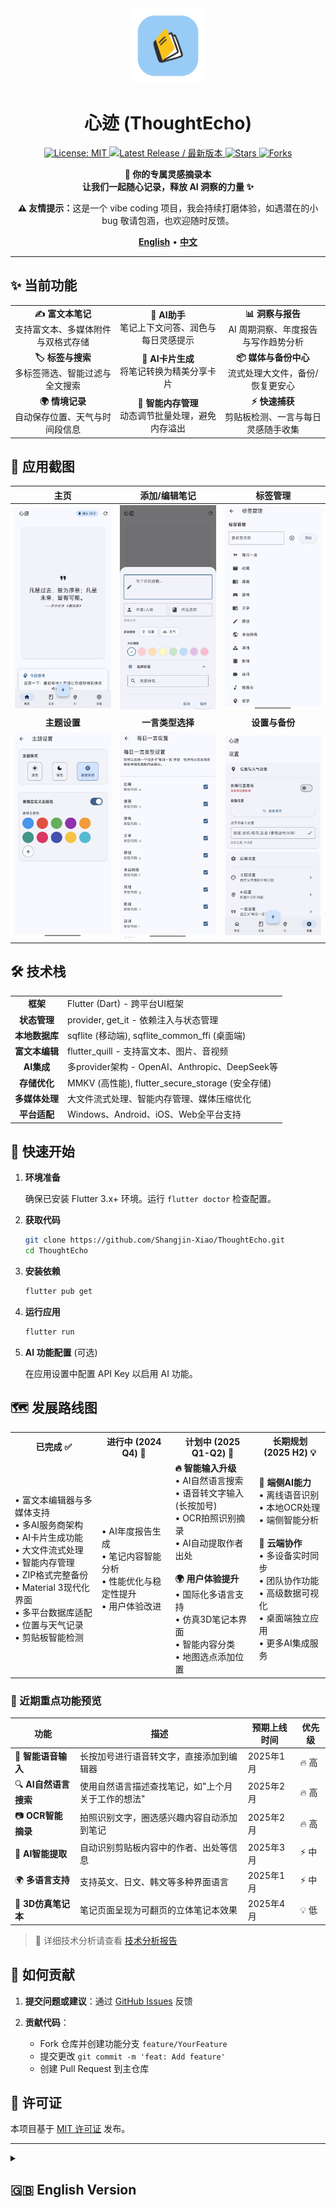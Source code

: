 <div align="center">
  <img src="res/icon.png" alt="心迹 Logo / ThoughtEcho Logo" width="120">
  
  # 心迹 (ThoughtEcho)
  
  <p>
    <a href="https://github.com/Shangjin-Xiao/ThoughtEcho/blob/main/LICENSE">
      <img src="https://img.shields.io/github/license/Shangjin-Xiao/ThoughtEcho?style=flat-square" alt="License: MIT">
    </a>
    <a href="https://github.com/Shangjin-Xiao/ThoughtEcho/releases/latest">
      <img src="https://img.shields.io/github/v/release/Shangjin-Xiao/ThoughtEcho?include_prereleases&style=flat-square&color=green&label=最新版本" alt="Latest Release / 最新版本">
    </a>
    <!-- TODO: If CI is set up later, uncomment and potentially update the workflow filename -->
    <!-- <img src="https://img.shields.io/github/workflow/status/Shangjin-Xiao/ThoughtEcho/CI?style=flat-square" alt="Build Status / 构建状态"> -->
    <a href="https://github.com/Shangjin-Xiao/ThoughtEcho/stargazers">
      <img src="https://img.shields.io/github/stars/Shangjin-Xiao/ThoughtEcho?style=flat-square&color=yellow" alt="Stars">
    </a>
    <a href="https://github.com/Shangjin-Xiao/ThoughtEcho/network/members">
      <img src="https://img.shields.io/github/forks/Shangjin-Xiao/ThoughtEcho?style=flat-square&color=blue" alt="Forks">
    </a>
  </p>

  <p>
    <b>📝 你的专属灵感摘录本<br>
    让我们一起随心记录，释放 AI 洞察的力量 ✨</b>
  </p>

  <p>
    <b>⚠️ 友情提示：</b>这是一个 vibe coding 项目，我会持续打磨体验，如遇潜在的小 bug 敬请包涵，也欢迎随时反馈。
  </p>
  
  <p>
    <a href="#-english-version"><b>English</b></a> • 
    <a href="#-中文版本"><b>中文</b></a>
  </p>
  
</div>

---

<div id="-中文版本">

## ✨ 当前功能

<div align="center">
  <table>
    <tr>
      <td align="center" width="33%"><b>✍️ 富文本笔记</b><br>支持富文本、多媒体附件与双格式存储</td>
      <td align="center" width="33%"><b>🤖 AI助手</b><br>笔记上下文问答、润色与每日灵感提示</td>
      <td align="center" width="33%"><b>📊 洞察与报告</b><br>AI 周期洞察、年度报告与写作趋势分析</td>
    </tr>
    <tr>
      <td align="center"><b>🏷️ 标签与搜索</b><br>多标签筛选、智能过滤与全文搜索</td>
      <td align="center"><b>🎯 AI卡片生成</b><br>将笔记转换为精美分享卡片</td>
      <td align="center"><b>📦 媒体与备份中心</b><br>流式处理大文件，备份/恢复更安心</td>
    </tr>
    <tr>
      <td align="center"><b>🌍 情境记录</b><br>自动保存位置、天气与时间段信息</td>
      <td align="center"><b>🧠 智能内存管理</b><br>动态调节批量处理，避免内存溢出</td>
      <td align="center"><b>⚡ 快速捕获</b><br>剪贴板检测、一言与每日灵感随手收集</td>
    </tr>
  </table>
</div>

## 📸 应用截图

| 主页 | 添加/编辑笔记 | 标签管理 |
|:---:|:---:|:---:|
| ![主页](res/homepage.jpg) | ![添加/编辑笔记](res/add.jpg) | ![标签管理](res/tags.jpg) |
| **主题设置** | **一言类型选择** | **设置与备份** |
| ![主题设置](res/theme_setting.jpg) | ![一言类型选择](res/choose_yiyan.jpg) | ![设置与备份](res/settingpage.jpg) |


## 🛠️ 技术栈

<div align="center">
  <table>
    <tr>
      <td align="center"><b>框架</b></td>
      <td>Flutter (Dart) - 跨平台UI框架</td>
    </tr>
    <tr>
      <td align="center"><b>状态管理</b></td>
      <td>provider, get_it - 依赖注入与状态管理</td>
    </tr>
    <tr>
      <td align="center"><b>本地数据库</b></td>
      <td>sqflite (移动端), sqflite_common_ffi (桌面端)</td>
    </tr>
    <tr>
      <td align="center"><b>富文本编辑</b></td>
      <td>flutter_quill - 支持富文本、图片、音视频</td>
    </tr>
    <tr>
      <td align="center"><b>AI集成</b></td>
      <td>多provider架构 - OpenAI、Anthropic、DeepSeek等</td>
    </tr>
    <tr>
      <td align="center"><b>存储优化</b></td>
      <td>MMKV (高性能), flutter_secure_storage (安全存储)</td>
    </tr>
    <tr>
      <td align="center"><b>多媒体处理</b></td>
      <td>大文件流式处理、智能内存管理、媒体压缩优化</td>
    </tr>
    <tr>
      <td align="center"><b>平台适配</b></td>
      <td>Windows、Android、iOS、Web全平台支持</td>
    </tr>
  </table>
</div>

## 🚀 快速开始

1. **环境准备** 
   
   确保已安装 Flutter 3.x+ 环境。运行 `flutter doctor` 检查配置。

2. **获取代码**
   ```bash
   git clone https://github.com/Shangjin-Xiao/ThoughtEcho.git
   cd ThoughtEcho
   ```

3. **安装依赖**
   ```bash
   flutter pub get
   ```

4. **运行应用**
   ```bash
   flutter run
   ```

5. **AI 功能配置** (可选)
   
   在应用设置中配置 API Key 以启用 AI 功能。

## 🗺️ 发展路线图

<div align="center">
  <table>
    <tr>
      <th>已完成 ✅</th>
      <th>进行中 (2024 Q4) 🚧</th>
      <th>计划中 (2025 Q1-Q2) 📅</th>
      <th>长期规划 (2025 H2) 💡</th>
    </tr>
    <tr>
      <td>
        • 富文本编辑器与多媒体支持<br>
        • 多AI服务商架构<br>
        • AI卡片生成功能<br>
        • 大文件流式处理<br>
        • 智能内存管理<br>
        • ZIP格式完整备份<br>
        • Material 3现代化界面<br>
        • 多平台数据库适配<br>
        • 位置与天气记录<br>
        • 剪贴板智能检测
      </td>
      <td>
        • AI年度报告生成<br>
        • 笔记内容智能分析<br>
        • 性能优化与稳定性提升<br>
        • 用户体验改进
      </td>
      <td>
        <b>🔥 智能输入升级</b><br>
        • AI自然语言搜索<br>
        • 语音转文字输入 (长按加号)<br>
        • OCR拍照识别摘录<br>
        • AI自动提取作者出处<br><br>
        <b>🌍 用户体验提升</b><br>
        • 国际化多语言支持<br>
        • 仿真3D笔记本界面<br>
        • 智能内容分类<br>
        • 地图选点添加位置
      </td>
      <td>
        <b>🤖 端侧AI能力</b><br>
        • 离线语音识别<br>
        • 本地OCR处理<br>
        • 端侧智能分析<br><br>
        <b>📡 云端协作</b><br>
        • 多设备实时同步<br>
        • 团队协作功能<br>
        • 高级数据可视化<br>
        • 桌面端独立应用<br>
        • 更多AI集成服务
      </td>
    </tr>
  </table>
</div>

### 🎯 近期重点功能预览

| 功能 | 描述 | 预期上线时间 | 优先级 |
|------|------|-------------|---------|
| 🎤 **智能语音输入** | 长按加号进行语音转文字，直接添加到编辑器 | 2025年1月 | 🔥 高 |
| 🔍 **AI自然语言搜索** | 使用自然语言描述查找笔记，如"上个月关于工作的想法" | 2025年2月 | 🔥 高 |
| 📷 **OCR智能摘录** | 拍照识别文字，圈选感兴趣内容自动添加到笔记 | 2025年2月 | 🔥 高 |
| 🤖 **AI智能提取** | 自动识别剪贴板内容中的作者、出处等信息 | 2025年3月 | ⚡ 中 |
| 🌍 **多语言支持** | 支持英文、日文、韩文等多种界面语言 | 2025年1月 | ⚡ 中 |
| 📖 **3D仿真笔记本** | 笔记页面呈现为可翻页的立体笔记本效果 | 2025年4月 | 💡 低 |

> 📝 详细技术分析请查看 [技术分析报告](docs/TECHNOLOGY_ANALYSIS.md)

## 🤝 如何贡献

1. **提交问题或建议**：通过 [GitHub Issues](https://github.com/Shangjin-Xiao/ThoughtEcho/issues) 反馈

2. **贡献代码**：
   - Fork 仓库并创建功能分支 `feature/YourFeature`
   - 提交更改 `git commit -m 'feat: Add feature'`
   - 创建 Pull Request 到主仓库

## 📄 许可证

本项目基于 [MIT 许可证](LICENSE) 发布。
</div>

---

<details id="-english-version">
<summary><h2>🇬🇧 English Version</h2></summary>

<div align="center">
  <p>
    <b>📝 Your Personal Inspiration Notebook with AI Power<br>
    Capture ideas effortlessly, unlock insights with AI ✨</b>
  </p>
  <p>
    <b>⚠️ Heads-up:</b> this is a vibe coding project—we're polishing it in the open, so thanks for your patience with any rough edges.
  </p>
</div>

## ✨ Current Features

<div align="center">
  <table>
    <tr>
      <td align="center" width="33%"><b>✍️ Rich Text Notes</b><br>Rich text, media attachments, dual-format storage</td>
      <td align="center" width="33%"><b>🤖 AI Assistant</b><br>Context-aware Q&A, polishing, daily inspiration prompts</td>
      <td align="center" width="33%"><b>📊 Insights & Reports</b><br>AI periodic insights, annual reports, writing trend analysis</td>
    </tr>
    <tr>
      <td align="center"><b>🏷️ Tags & Search</b><br>Multi-tag filters, smart facets, full-text search</td>
      <td align="center"><b>🎯 AI Card Generation</b><br>Convert notes into beautiful shareable cards</td>
      <td align="center"><b>� Media & Backup Hub</b><br>Stream large files safely with backup/restore peace of mind</td>
    </tr>
    <tr>
      <td align="center"><b>🌍 Context Capture</b><br>Auto-save location, weather, and time-of-day context</td>
      <td align="center"><b>🧠 Intelligent Memory Management</b><br>Adaptive batching to prevent memory spikes</td>
      <td align="center"><b>⚡ Quick Capture</b><br>Clipboard watcher, Hitokoto quotes, daily prompts on tap</td>
    </tr>
  </table>
</div>

## 📸 Application Screenshots

| Homepage | Add/Edit Note | Tag Management |
|:---:|:---:|:---:|
| ![Homepage](res/homepage.jpg) | ![Add/Edit Note](res/add.jpg) | ![Tag Management](res/tags.jpg) |
| **Theme Settings** | **Hitokoto Types** | **Settings & Backup** |
| ![Theme Settings](res/theme_setting.jpg) | ![Hitokoto Types](res/choose_yiyan.jpg) | ![Settings & Backup](res/settingpage.jpg) |


## 🛠️ Tech Stack

<div align="center">
  <table>
    <tr>
      <td align="center"><b>Framework</b></td>
      <td>Flutter (Dart) - Cross-platform UI framework</td>
    </tr>
    <tr>
      <td align="center"><b>State Management</b></td>
      <td>provider, get_it - Dependency injection & state management</td>
    </tr>
    <tr>
      <td align="center"><b>Local Database</b></td>
      <td>sqflite (mobile), sqflite_common_ffi (desktop)</td>
    </tr>
    <tr>
      <td align="center"><b>Rich Text Editor</b></td>
      <td>flutter_quill - Rich text with images, audio, video</td>
    </tr>
    <tr>
      <td align="center"><b>AI Integration</b></td>
      <td>Multi-provider architecture - OpenAI, Anthropic, DeepSeek</td>
    </tr>
    <tr>
      <td align="center"><b>Storage Optimization</b></td>
      <td>MMKV (high performance), flutter_secure_storage (secure)</td>
    </tr>
    <tr>
      <td align="center"><b>Media Processing</b></td>
      <td>Large file streaming, smart memory management, media optimization</td>
    </tr>
    <tr>
      <td align="center"><b>Platform Support</b></td>
      <td>Windows, Android, iOS, Web full platform support</td>
    </tr>
  </table>
</div>

## 🚀 Quick Start

1. **Prerequisites** 
   
   Ensure Flutter 3.x+ is installed. Run `flutter doctor` to check.

2. **Get the Code**
   ```bash
   git clone https://github.com/Shangjin-Xiao/ThoughtEcho.git
   cd ThoughtEcho
   ```

3. **Install Dependencies**
   ```bash
   flutter pub get
   ```

4. **Run the App**
   ```bash
   flutter run
   ```

5. **AI Feature Configuration** (Optional)
   
   Configure the API Key in app settings to enable AI features.

## 🗺️ Development Roadmap

<div align="center">
  <table>
    <tr>
      <th>Completed ✅</th>
      <th>In Progress (2024 Q4) 🚧</th>
      <th>Planned (2025 Q1) 📅</th>
      <th>Long Term 💡</th>
    </tr>
    <tr>
      <td>
        • Rich text editor with multimedia<br>
        • Multi-AI provider architecture<br>
        • AI card generation feature<br>
        • Large file streaming processing<br>
        • Intelligent memory management<br>
        • ZIP format complete backup<br>
        • Material 3 modern interface<br>
        • Multi-platform database adapter<br>
        • Location & weather recording<br>
        • Smart clipboard detection
      </td>
      <td>
        • AI annual report generation<br>
        • Smart note content analysis<br>
        • Performance optimization<br>
        • User experience improvements
      </td>
      <td>
        • Enhanced natural language search<br>
        • AI chat conversation feature<br>
        • Map location selection<br>
        • Note categorization optimization<br>
        • Advanced search features
      </td>
      <td>
        • Offline AI analysis capability<br>
        • Multi-device real-time sync<br>
        • Advanced data visualization<br>
        • Standalone desktop app<br>
        • More AI service integrations<br>
        • Data export & migration tools
      </td>
    </tr>
  </table>
</div>

## 🤝 How to Contribute

1. **Report Issues or Suggestions**: Via [GitHub Issues](https://github.com/Shangjin-Xiao/ThoughtEcho/issues)

2. **Contribute Code**:
   - Fork the repo and create feature branch `feature/YourFeature`
   - Commit changes `git commit -m 'feat: Add feature'`
   - Create Pull Request to main repository

## 📄 License

This project is licensed under the [MIT License](LICENSE).

</details>
